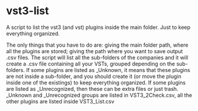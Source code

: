 # vst3-list
A script to list the vst3 (and vst) plugins inside the main folder. Just to keep everything organized.

The only things that you have to do are: giving the main folder path, where all the plugins are stored; giving the path where you want to save output .csv files.
The script will list all the sub-folders of the companies and it will create a .csv file containing all your VSTs, grouped depending on the sub-folders.
If some plugins are listed as _Unknown, it means that these plugins are not inside a sub-folder, and you should create it (or move the plugin inside one of the existings) to keep everything organized.
If some plugins are listed as _Unrecognized, then these can be extra files or just trash.
_Unknown and _Unrecognized groups are listed in VST3_2Check.csv, all the other plugins are listed inside VST3_List.csv
